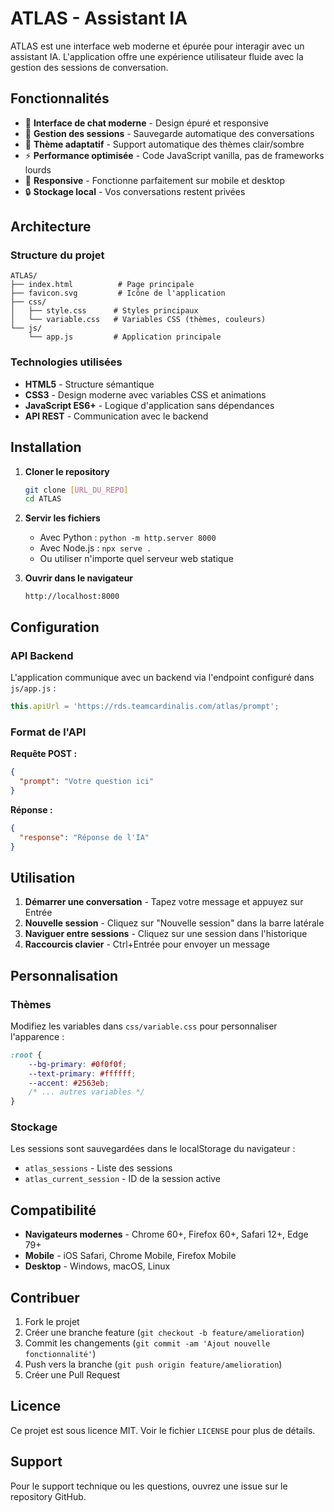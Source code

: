 # ATLAS - Assistant IA

ATLAS est une interface web moderne et épurée pour interagir avec un assistant IA. L'application offre une expérience utilisateur fluide avec la gestion des sessions de conversation.

## Fonctionnalités

- 🤖 **Interface de chat moderne** - Design épuré et responsive
- 💬 **Gestion des sessions** - Sauvegarde automatique des conversations
- 🎨 **Thème adaptatif** - Support automatique des thèmes clair/sombre
- ⚡ **Performance optimisée** - Code JavaScript vanilla, pas de frameworks lourds
- 📱 **Responsive** - Fonctionne parfaitement sur mobile et desktop
- 🔒 **Stockage local** - Vos conversations restent privées

## Architecture

### Structure du projet
```
ATLAS/
├── index.html          # Page principale
├── favicon.svg         # Icône de l'application
├── css/
│   ├── style.css      # Styles principaux
│   └── variable.css   # Variables CSS (thèmes, couleurs)
└── js/
    └── app.js         # Application principale
```

### Technologies utilisées

- **HTML5** - Structure sémantique
- **CSS3** - Design moderne avec variables CSS et animations
- **JavaScript ES6+** - Logique d'application sans dépendances
- **API REST** - Communication avec le backend

## Installation

1. **Cloner le repository**
   ```bash
   git clone [URL_DU_REPO]
   cd ATLAS
   ```

2. **Servir les fichiers**
   - Avec Python : `python -m http.server 8000`
   - Avec Node.js : `npx serve .`
   - Ou utiliser n'importe quel serveur web statique

3. **Ouvrir dans le navigateur**
   ```
   http://localhost:8000
   ```

## Configuration

### API Backend

L'application communique avec un backend via l'endpoint configuré dans `js/app.js` :

```javascript
this.apiUrl = 'https://rds.teamcardinalis.com/atlas/prompt';
```

### Format de l'API

**Requête POST :**
```json
{
  "prompt": "Votre question ici"
}
```

**Réponse :**
```json
{
  "response": "Réponse de l'IA"
}
```

## Utilisation

1. **Démarrer une conversation** - Tapez votre message et appuyez sur Entrée
2. **Nouvelle session** - Cliquez sur "Nouvelle session" dans la barre latérale
3. **Naviguer entre sessions** - Cliquez sur une session dans l'historique
4. **Raccourcis clavier** - Ctrl+Entrée pour envoyer un message

## Personnalisation

### Thèmes

Modifiez les variables dans `css/variable.css` pour personnaliser l'apparence :

```css
:root {
    --bg-primary: #0f0f0f;
    --text-primary: #ffffff;
    --accent: #2563eb;
    /* ... autres variables */
}
```

### Stockage

Les sessions sont sauvegardées dans le localStorage du navigateur :
- `atlas_sessions` - Liste des sessions
- `atlas_current_session` - ID de la session active

## Compatibilité

- **Navigateurs modernes** - Chrome 60+, Firefox 60+, Safari 12+, Edge 79+
- **Mobile** - iOS Safari, Chrome Mobile, Firefox Mobile
- **Desktop** - Windows, macOS, Linux

## Contribuer

1. Fork le projet
2. Créer une branche feature (`git checkout -b feature/amelioration`)
3. Commit les changements (`git commit -am 'Ajout nouvelle fonctionnalité'`)
4. Push vers la branche (`git push origin feature/amelioration`)
5. Créer une Pull Request

## Licence

Ce projet est sous licence MIT. Voir le fichier `LICENSE` pour plus de détails.

## Support

Pour le support technique ou les questions, ouvrez une issue sur le repository GitHub.
